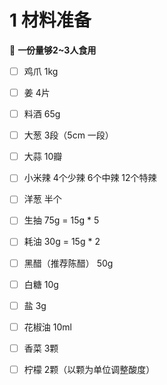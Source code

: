 # 1 材料准备

📑 **一份量够2~3人食用**
- [ ] 鸡爪              1kg
- [ ] 姜                4片
- [ ] 料酒              65g
- [ ] 大葱              3段（5cm 一段）
- [ ] 大蒜              10瓣
- [ ] 小米辣            4个少辣 6个中辣 12个特辣
- [ ] 洋葱              半个
- [ ] 生抽              75g = 15g * 5
- [ ] 耗油              30g = 15g * 2
- [ ] 黑醋（推荐陈醋）    50g
- [ ] 白糖              10g
- [ ] 盐                3g
- [ ] 花椒油             10ml
- [ ] 香菜              3颗
- [ ] 柠檬              2颗（以颗为单位调整酸度）




